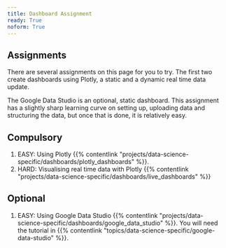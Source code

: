 ```yaml
---
title: Dashboard Assignment
ready: True
noform: True
---
```


## Assignments

There are several assignments on this page for you to try. The first two create dashboards using Plotly, a static and a dynamic real time data update. 

The Google Data Studio is an optional, static dashboard. This assignment has a slightly sharp learning curve on setting up, uploading data and structuring the data, but once that is done, it is relatively easy.

## Compulsory

1. EASY: Using Plotly {{% contentlink "projects/data-science-specific/dashboards/plotly_dashboards" %}}.
2. HARD: Visualising real time data with Plotly {{% contentlink "projects/data-science-specific/dashboards/live_dashboards" %}}

## Optional

1. EASY: Using Google Data Studio {{% contentlink "projects/data-science-specific/dashboards/google_data_studio" %}}. You will need the tutorial in {{% contentlink "topics/data-science-specific/google-data-studio" %}}.
